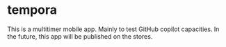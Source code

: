 # tempora

This is a multitimer mobile app. Mainly to test GitHub copilot capacities. In the future, this app will be published on the stores.
